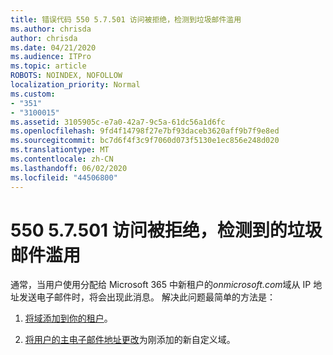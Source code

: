 ```yaml
---
title: 错误代码 550 5.7.501 访问被拒绝，检测到垃圾邮件滥用
ms.author: chrisda
author: chrisda
ms.date: 04/21/2020
ms.audience: ITPro
ms.topic: article
ROBOTS: NOINDEX, NOFOLLOW
localization_priority: Normal
ms.custom:
- "351"
- "3100015"
ms.assetid: 3105905c-e7a0-42a7-9c5a-61dc56a1d6fc
ms.openlocfilehash: 9fd4f14798f27e7bf93daceb3620aff9b7f9e8ed
ms.sourcegitcommit: bc7d6f4f3c9f7060d073f5130e1ec856e248d020
ms.translationtype: MT
ms.contentlocale: zh-CN
ms.lasthandoff: 06/02/2020
ms.locfileid: "44506800"
---
```

# <a name="550-57501-access-denied-spam-abuse-detected"></a>550 5.7.501 访问被拒绝，检测到的垃圾邮件滥用

通常，当用户使用分配给 Microsoft 365 中新租户的*onmicrosoft.com*域从 IP 地址发送电子邮件时，将会出现此消息。 解决此问题最简单的方法是：

1. [将域添加到你的租户](https://docs.microsoft.com/microsoft-365/admin/setup/add-domain)。

2. [将用户的主电子邮件地址更改](https://docs.microsoft.com/microsoft-365/admin/add-users/change-a-user-name-and-email-address)为刚添加的新自定义域。
